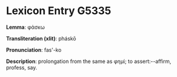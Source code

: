 # Lexicon Entry G5335

**Lemma**: φάσκω

**Transliteration (xlit)**: pháskō

**Pronunciation**: fas'-ko

**Description**:
prolongation from the same as φημί; to assert:--affirm, profess, say.
